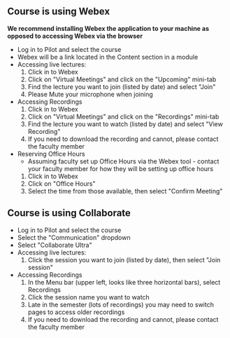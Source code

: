 ## Course is using Webex
**We recommend installing Webex the application to your machine as opposed to accessing Webex via the browser**
- Log in to Pilot and select the course
- Webex will be a link located in the Content section in a module
- Accessing live lectures:
    1. Click in to Webex
    2. Click on "Virtual Meetings" and click on the "Upcoming" mini-tab
    3. Find the lecture you want to join (listed by date) and select "Join"
    4. Please Mute your microphone when joining
- Accessing Recordings
    1. Click in to Webex
    2. Click on "Virtual Meetings" and click on the "Recordings" mini-tab
    3. Find the lecture you want to watch (listed by date) and select "View Recording"
    4. If you need to download the recording and cannot, please contact the faculty member
- Reserving Office Hours
    - Assuming faculty set up Office Hours via the Webex tool - contact your faculty member for how they will be setting up office hours
    1. Click in to Webex
    2. Click on "Office Hours"
    3. Select the time from those available, then select "Confirm Meeting"

## Course is using Collaborate
- Log in to Pilot and select the course
- Select the "Communication" dropdown
- Select "Collaborate Ultra"
- Accessing live lectures:
    1. Click the session you want to join (listed by date), then select "Join session" 
- Accessing Recordings
    1. In the Menu bar (upper left, looks like three horizontal bars), select Recordings
    2. Click the session name you want to watch
    3. Late in the semester (lots of recordings) you may need to switch pages to access older recordings
    4. If you need to download the recording and cannot, please contact the faculty member
